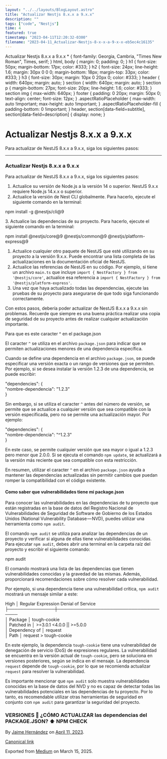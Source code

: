 ```yaml
---
layout: "../../layouts/BlogLayout.astro"
title: "Actualizar Nestjs 8.x.x a 9.x.x"
description: ""
tags: ["code", "Nestjs"]
time: 4
featured: true
timestamp: "2023-04-11T12:20:32-0300"
filename: "2023-04-11_Actualizar-Nestjs-8-x-x-a-9-x-x-eb5ec4c16135"
---
```


Actualizar Nestjs 8.x.x a 9.x.x \* { font-family: Georgia, Cambria, "Times New Roman", Times, serif; } html, body { margin: 0; padding: 0; } h1 { font-size: 50px; margin-bottom: 17px; color: #333; } h2 { font-size: 24px; line-height: 1.6; margin: 30px 0 0 0; margin-bottom: 18px; margin-top: 33px; color: #333; } h3 { font-size: 30px; margin: 10px 0 20px 0; color: #333; } header { width: 640px; margin: auto; } section { width: 640px; margin: auto; } section p { margin-bottom: 27px; font-size: 20px; line-height: 1.6; color: #333; } section img { max-width: 640px; } footer { padding: 0 20px; margin: 50px 0; text-align: center; font-size: 12px; } .aspectRatioPlaceholder { max-width: auto !important; max-height: auto !important; } .aspectRatioPlaceholder-fill { padding-bottom: 0 !important; } header, section\[data-field=subtitle\], section\[data-field=description\] { display: none; }

Actualizar Nestjs 8.x.x a 9.x.x
===============================

Para actualizar de NestJS 8.x.x a 9.x.x, siga los siguientes pasos:

* * *

### Actualizar Nestjs 8.x.x a 9.x.x

Para actualizar de NestJS 8.x.x a 9.x.x, siga los siguientes pasos:

1.  Actualice su versión de Node.js a la versión 14 o superior. NestJS 9.x.x requiere Node.js 14.x.x o superior.
2.  Actualice la versión de Nest CLI globalmente. Para hacerlo, ejecute el siguiente comando en la terminal:

npm install -g @nestjs/cli@9

3\. Actualice las dependencias de su proyecto. Para hacerlo, ejecute el siguiente comando en la terminal:

npm install @nestjs/core@9 @nestjs/common@9 @nestjs/platform-express@9

1.  Actualice cualquier otro paquete de NestJS que esté utilizando en su proyecto a la versión 9.x.x. Puede encontrar una lista completa de las actualizaciones en la documentación oficial de NestJS.
2.  Actualice las referencias de NestJS en su código. Por ejemplo, si tiene un archivo `main.ts` que incluye `import { NestFactory } from '@nestjs/core'`, actualice esa referencia a `import { NestFactory } from '@nestjs/platform-express'`.
3.  Una vez que haya actualizado todas las dependencias, ejecute las pruebas de su proyecto para asegurarse de que todo siga funcionando correctamente.

Con estos pasos, debería poder actualizar de NestJS 8.x.x a 9.x.x sin problemas. Recuerde que siempre es una buena práctica realizar una copia de seguridad de su proyecto antes de realizar cualquier actualización importante.

Para que es este caracter ^ en el package.json

El caracter `^` se utiliza en el archivo `package.json` para indicar que se permiten actualizaciones menores de una dependencia específica.

Cuando se define una dependencia en el archivo `package.json`, se puede especificar una versión exacta o un rango de versiones que se permiten. Por ejemplo, si se desea instalar la versión 1.2.3 de una dependencia, se puede escribir:

"dependencies": {  
  "nombre-dependencia": "1.2.3"  
}

Sin embargo, si se utiliza el caracter `^` antes del número de versión, se permite que se actualice a cualquier versión que sea compatible con la versión especificada, pero no se permite una actualización mayor. Por ejemplo:

"dependencies": {  
  "nombre-dependencia": "^1.2.3"  
}

En este caso, se permite cualquier versión que sea mayor o igual a 1.2.3 pero menor que 2.0.0. Si se ejecuta el comando `npm update`, se actualizará a la versión más reciente que sea compatible con esta restricción.

En resumen, utilizar el caracter `^` en el archivo `package.json` ayuda a mantener las dependencias actualizadas sin permitir cambios que puedan romper la compatibilidad con el código existente.

#### Como saber que vulnerabilidades tiene mi package.json

Para conocer las vulnerabilidades en las dependencias de tu proyecto que están registradas en la base de datos del Registro Nacional de Vulnerabilidades de Seguridad de Software de Gobierno de los Estados Unidos (National Vulnerability Database — NVD), puedes utilizar una herramienta como `npm audit`.

El comando `npm audit` se utiliza para analizar las dependencias de un proyecto y verificar si alguna de ellas tiene vulnerabilidades conocidas. Para ejecutar `npm audit`, debes abrir una terminal en la carpeta raíz del proyecto y escribir el siguiente comando:

npm audit

El comando mostrará una lista de las dependencias que tienen vulnerabilidades conocidas y la gravedad de las mismas. Además, proporcionará recomendaciones sobre cómo resolver cada vulnerabilidad.

Por ejemplo, si una dependencia tiene una vulnerabilidad crítica, `npm audit` mostrará un mensaje similar a este:

High            │ Regular Expression Denial of Service  
├───────────────┼─────────────────────────────────────  
│ Package       │ tough-cookie  
│ Patched in    │ >=3.0.1 <4.0.0 || >=5.0.0  
│ Dependency of │ request  
│ Path          │ request > tough-cookie

En este ejemplo, la dependencia `tough-cookie` tiene una vulnerabilidad de denegación de servicio (DoS) de expresiones regulares. La vulnerabilidad se encuentra en la versión actual de `tough-cookie`, pero se soluciona en versiones posteriores, según se indica en el mensaje. La dependencia `request` depende de `tough-cookie`, por lo que se recomienda actualizar `request` para resolver la vulnerabilidad.

Es importante mencionar que `npm audit` solo muestra vulnerabilidades conocidas en la base de datos del NVD y no es capaz de detectar todas las vulnerabilidades potenciales en las dependencias de tu proyecto. Por lo tanto, es recomendable utilizar otras herramientas de seguridad en conjunto con `npm audit` para garantizar la seguridad del proyecto.

### VERSIONES 🤔 ¿CÓMO ACTUALIZAR las dependencias del PACKAGE.JSON? ⬆️ NPM CHECK

By [Jaime Hernández](https://medium.com/@devjaime) on [April 11, 2023](https://medium.com/p/eb5ec4c16135).

[Canonical link](https://medium.com/@devjaime/actualizar-nestjs-8-x-x-a-9-x-x-eb5ec4c16135)

Exported from [Medium](https://medium.com) on March 15, 2025.